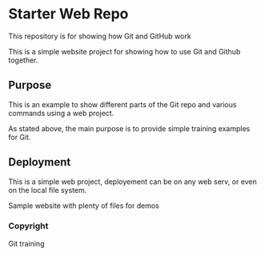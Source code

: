 # Starter Web Repo

This repository is for showing how Git and GitHub work

This is a simple website project for showing how to use Git and Github together.

## Purpose
This is an example to show different parts of the Git repo and various commands using a web project.

As stated above, the main purpose is to provide simple training examples for Git.
## Deployment

This is a simple web project, deployement can be on any web serv, or even on the local file system.

Sample website with plenty of files for demos

### Copyright
Git training